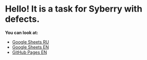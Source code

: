 # Hello! It is a task for Syberry with defects.
**You can look at:**
* [Google Sheets RU](https://docs.google.com/spreadsheets/d/17n2ky_H8jDKEJYIHUWQ8jsPZm0lh2DWopQTi3YSB9o0/edit?usp=sharing)
* [Google Sheets EN](https://docs.google.com/spreadsheets/d/1wbYOr0ti4aNztq39ftLNt83bFuFQS44lkgWge8Ge3qo/edit?usp=sharing)
* [GitHub Pages EN](https://zeeenjaaa1.github.io/Syberry-qa-defects/)
